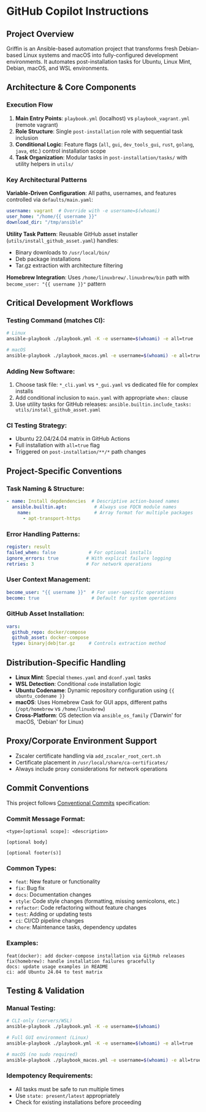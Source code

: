 # GitHub Copilot Instructions

## Project Overview

Griffin is an Ansible-based automation project that transforms fresh Debian-based Linux systems and macOS into fully-configured development environments. It automates post-installation tasks for Ubuntu, Linux Mint, Debian, macOS, and WSL environments.

## Architecture & Core Components

### Execution Flow
1. **Main Entry Points**: `playbook.yml` (localhost) vs `playbook_vagrant.yml` (remote vagrant)
2. **Role Structure**: Single `post-installation` role with sequential task inclusion
3. **Conditional Logic**: Feature flags (`all`, `gui`, `dev_tools_gui`, `rust`, `golang`, `java`, etc.) control installation scope
4. **Task Organization**: Modular tasks in `post-installation/tasks/` with utility helpers in `utils/`

### Key Architectural Patterns

**Variable-Driven Configuration**: All paths, usernames, and features controlled via `defaults/main.yaml`:
```yaml
username: vagrant  # Override with -e username=$(whoami)
user_home: "/home/{{ username }}"
download_dir: "/tmp/ansible"
```

**Utility Task Pattern**: Reusable GitHub asset installer (`utils/install_github_asset.yaml`) handles:
- Binary downloads to `/usr/local/bin/`
- Deb package installations 
- Tar.gz extraction with architecture filtering

**Homebrew Integration**: Uses `/home/linuxbrew/.linuxbrew/bin` path with `become_user: "{{ username }}"` pattern

## Critical Development Workflows

### Testing Command (matches CI):
```bash
# Linux
ansible-playbook ./playbook.yml -K -e username=$(whoami) -e all=true

# macOS  
ansible-playbook ./playbook_macos.yml -e username=$(whoami) -e all=true
```

### Adding New Software:
1. Choose task file: `*_cli.yaml` vs `*_gui.yaml` vs dedicated file for complex installs
2. Add conditional inclusion to `main.yaml` with appropriate `when:` clause
3. Use utility tasks for GitHub releases: `ansible.builtin.include_tasks: utils/install_github_asset.yaml`

### CI Testing Strategy:
- Ubuntu 22.04/24.04 matrix in GitHub Actions
- Full installation with `all=true` flag
- Triggered on `post-installation/**/*` path changes

## Project-Specific Conventions

### Task Naming & Structure:
```yaml
- name: Install depdendencies  # Descriptive action-based names
  ansible.builtin.apt:          # Always use FQCN module names
    name:                       # Array format for multiple packages
      - apt-transport-https
```

### Error Handling Patterns:
```yaml
register: result
failed_when: false            # For optional installs
ignore_errors: true          # With explicit failure logging
retries: 3                   # For network operations
```

### User Context Management:
```yaml
become_user: "{{ username }}"  # For user-specific operations
become: true                   # Default for system operations
```

### GitHub Asset Installation:
```yaml
vars:
  github_repo: docker/compose
  github_asset: docker-compose
  type: binary|deb|tar.gz     # Controls extraction method
```

## Distribution-Specific Handling

- **Linux Mint**: Special `themes.yaml` and `dconf.yaml` tasks
- **WSL Detection**: Conditional `code` installation logic
- **Ubuntu Codename**: Dynamic repository configuration using `{{ ubuntu_codename }}`
- **macOS**: Uses Homebrew Cask for GUI apps, different paths (`/opt/homebrew` vs `/home/linuxbrew`)
- **Cross-Platform**: OS detection via `ansible_os_family` ('Darwin' for macOS, 'Debian' for Linux)

## Proxy/Corporate Environment Support

- Zscaler certificate handling via `add_zscaler_root_cert.sh`
- Certificate placement in `/usr/local/share/ca-certificates/`
- Always include proxy considerations for network operations

## Commit Conventions

This project follows [Conventional Commits](https://www.conventionalcommits.org/) specification:

### Commit Message Format:
```
<type>[optional scope]: <description>

[optional body]

[optional footer(s)]
```

### Common Types:
- `feat`: New feature or functionality
- `fix`: Bug fix
- `docs`: Documentation changes
- `style`: Code style changes (formatting, missing semicolons, etc.)
- `refactor`: Code refactoring without feature changes
- `test`: Adding or updating tests
- `ci`: CI/CD pipeline changes
- `chore`: Maintenance tasks, dependency updates

### Examples:
```
feat(docker): add docker-compose installation via GitHub releases
fix(homebrew): handle installation failures gracefully
docs: update usage examples in README
ci: add Ubuntu 24.04 to test matrix
```

## Testing & Validation

### Manual Testing:
```bash
# CLI-only (servers/WSL)
ansible-playbook ./playbook.yml -K -e username=$(whoami)

# Full GUI environment (Linux)
ansible-playbook ./playbook.yml -K -e username=$(whoami) -e all=true

# macOS (no sudo required)
ansible-playbook ./playbook_macos.yml -e username=$(whoami) -e all=true
```

### Idempotency Requirements:
- All tasks must be safe to run multiple times
- Use `state: present/latest` appropriately
- Check for existing installations before proceeding
